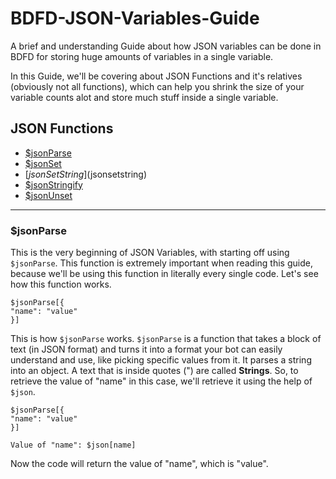 # BDFD-JSON-Variables-Guide
A brief and understanding Guide about how JSON variables can be done in BDFD for storing huge amounts of variables in a single variable.

In this Guide, we'll be covering about JSON Functions and it's relatives (obviously not all functions), which can help you shrink the size of your variable counts alot and store much stuff inside a single variable.

## JSON Functions

- [$jsonParse](#jsonparse)
- [$jsonSet](#jsonset)
- [$jsonSetString]($jsonsetstring)
- [$jsonStringify](#jsonstringify)
- [$jsonUnset](#jsonunset)

---

### $jsonParse

This is the very beginning of JSON Variables, with starting off using `$jsonParse`. This function is extremely important when reading this guide, because we'll be using this function in literally every single code.
Let's see how this function works.

```codeblock
$jsonParse[{
"name": "value"
}]
```
This is how `$jsonParse` works. `$jsonParse` is a function that takes a block of text (in JSON format) and turns it into a format your bot can easily understand and use, like picking specific values from it.
It parses a string into an object. A text that is inside quotes (") are called **Strings**. So, to retrieve the value of "name" in this case, we'll retrieve it using the help of `$json`.


```codeblock
$jsonParse[{
"name": "value"
}]

Value of "name": $json[name]
```

Now the code will return the value of "name", which is "value".
